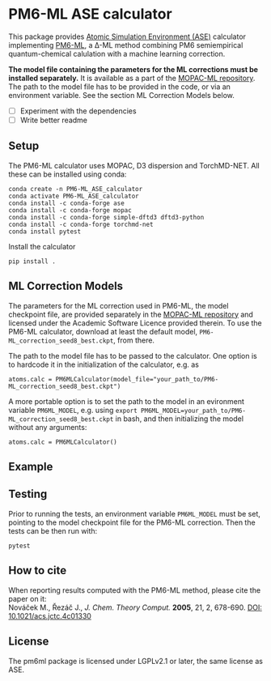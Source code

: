 PM6-ML ASE calculator
=====================

This package provides [Atomic Simulation Environment (ASE)](https://wiki.fysik.dtu.dk/ase/index.html) calculator implementing [PM6-ML](https://pubs.acs.org/doi/10.1021/acs.jctc.4c01330), a Δ-ML method combining PM6 semiempirical quantum-chemical calulation with a machine learning correction.

**The model file containing the parameters for the ML corrections must be installed separately.** It is available as a part of the [MOPAC-ML repository](https://github.com/Honza-R/mopac-ml). The path to the model file has to be provided in the code, or via an environment variable. See the section ML Correction Models below.

- [ ] Experiment with the dependencies
- [ ] Write better readme

Setup
-----

The PM6-ML calculator uses MOPAC, D3 dispersion and TorchMD-NET. All these can be installed using conda:

```
conda create -n PM6-ML_ASE_calculator
conda activate PM6-ML_ASE_calculator
conda install -c conda-forge ase
conda install -c conda-forge mopac
conda install -c conda-forge simple-dftd3 dftd3-python
conda install -c conda-forge torchmd-net
conda install pytest
```

Install the calculator
```
pip install .
```

ML Correction Models
--------------------

The parameters for the ML correction used in PM6-ML, the model checkpoint file, are provided separately in the [MOPAC-ML repository](https://github.com/Honza-R/mopac-ml) and licensed under the Academic Software Licence provided therein. To use the PM6-ML calculator, download at least the default model, `PM6-ML_correction_seed8_best.ckpt`, from there.

The path to the model file has to be passed to the calculator. One option is to hardcode it in the initialization of the calculator, e.g. as

```
atoms.calc = PM6MLCalculator(model_file="your_path_to/PM6-ML_correction_seed8_best.ckpt")
```

A more portable option is to set the path to the model in an evironment variable `PM6ML_MODEL`, e.g. using `export PM6ML_MODEL=your_path_to/PM6-ML_correction_seed8_best.ckpt` in bash, and then initializing the model without any arguments: 

```
atoms.calc = PM6MLCalculator()
```

Example
-------

Testing
-------

Prior to running the tests, an environment variable `PM6ML_MODEL` must be set, pointing to the model checkpoint file for the PM6-ML correction. Then the tests can be then run with:

```
pytest
```

How to cite
-----------

When reporting results computed with the PM6-ML method, please cite the paper on it:<br>
Nováček M., Řezáč J., *J. Chem. Theory Comput.* **2005**, 21, 2, 678-690. [DOI: 10.1021/acs.jctc.4c01330](https://doi.org/10.1021/acs.jctc.4c01330)


License
-------

The pm6ml package is licensed under LGPLv2.1 or later, the same license as ASE.
